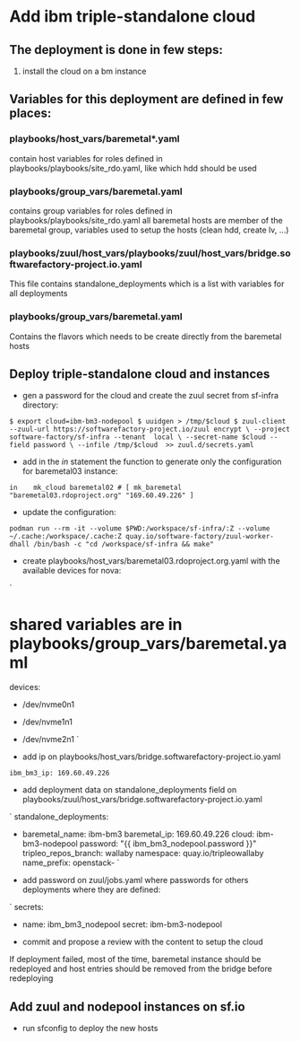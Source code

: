 # Add ibm triple-standalone cloud

## The deployment is done in few steps:

1. install the cloud on a bm instance

## Variables for this deployment are defined in few places:

### playbooks/host_vars/baremetal*.yaml
contain host variables for roles defined in playbooks/playbooks/site_rdo.yaml, like which hdd should be used

### playbooks/group_vars/baremetal.yaml
contains group variables for roles defined in playbooks/playbooks/site_rdo.yaml
all baremetal hosts are member of the baremetal group, variables used to setup the hosts (clean hdd, create lv, ...)

### playbooks/zuul/host_vars/playbooks/zuul/host_vars/bridge.softwarefactory-project.io.yaml
This file contains standalone_deployments which is a list with variables for all deployments


### playbooks/group_vars/baremetal.yaml
Contains the flavors which needs to be create directly from the baremetal hosts

## Deploy triple-standalone cloud and instances

- gen a password for the cloud and create the zuul secret from sf-infra directory:

`
$ export cloud=ibm-bm3-nodepool
$ uuidgen > /tmp/$cloud
$ zuul-client --zuul-url https://softwarefactory-project.io/zuul encrypt \
    --project software-factory/sf-infra --tenant  local \
    --secret-name $cloud --field password \
    --infile /tmp/$cloud  >> zuul.d/secrets.yaml
`

- add in the *in* statement the function to generate only the configuration for baremetal03 instance:

`
in    mk_cloud baremetal02
    # [ mk_baremetal "baremetal03.rdoproject.org" "169.60.49.226" ]
`

- update the configuration:

`
podman run --rm -it --volume $PWD:/workspace/sf-infra/:Z --volume ~/.cache:/workspace/.cache:Z quay.io/software-factory/zuul-worker-dhall /bin/bash -c "cd /workspace/sf-infra && make"
`

- create playbooks/host_vars/baremetal03.rdoproject.org.yaml with the available devices for nova:

`
# shared variables are in playbooks/group_vars/baremetal.yaml
devices:
  - /dev/nvme0n1
  - /dev/nvme1n1
  - /dev/nvme2n1
`

- add ip on playbooks/host_vars/bridge.softwarefactory-project.io.yaml

`
ibm_bm3_ip: 169.60.49.226
`

- add deployment data on standalone_deployments field on playbooks/zuul/host_vars/bridge.softwarefactory-project.io.yaml

`
standalone_deployments:
  - baremetal_name: ibm-bm3
    baremetal_ip: 169.60.49.226
    cloud: ibm-bm3-nodepool
    password: "{{ ibm_bm3_nodepool.password }}"
    tripleo_repos_branch: wallaby
    namespace: quay.io/tripleowallaby
    name_prefix: openstack-
`

- add password on zuul/jobs.yaml where passwords for others deployments where they are defined:

`
secrets:
  - name: ibm_bm3_nodepool
    secret: ibm-bm3-nodepool`
`

- commit and propose a review with the content to setup the cloud

If deployment failed, most of the time, baremetal instance should be redeployed and host entries should be removed from the bridge before redeploying

## Add zuul and nodepool instances on sf.io

- run sfconfig to deploy the new hosts
